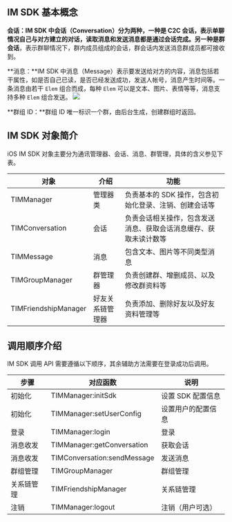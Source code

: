 ## IM SDK 基本概念

**会话：**IM SDK 中会话（Conversation）分为两种，一种是 **C2C 会话**，表示单聊情况自己与对方建立的对话，读取消息和发送消息都是通过会话完成。另一种是**群会话**，表示群聊情况下，群内成员组成的会话，群会话内发送消息群成员都可接收到。

**消息：**IM SDK 中消息（Message）表示要发送给对方的内容，消息包括若干属性，如是否自己已读，是否已经发送成功，发送人帐号，消息产生时间等。一条消息由若干 `Elem` 组合而成，每种 `Elem` 可以是文本、图片、表情等等，消息支持多种 `Elem` 组合发送。
![](https://main.qcloudimg.com/raw/8a8b51d9b03fb430d37d8124aa71f6c8.png)

**群组 ID：**群组 ID 唯一标识一个群，由后台生成，创建群组时返回。

## IM SDK 对象简介

iOS IM SDK 对象主要分为通讯管理器、会话、消息、群管理，具体的含义参见下表。

| 对象 | 介绍 | 功能 |
| --- | --- | --- |
| TIMManager | 管理器类 | 负责基本的 SDK 操作，包含初始化登录、注销、创建会话等 |
| TIMConversation | 会话 | 负责会话相关操作，包含发送消息、获取会话消息缓存、获取未读计数等 |
| TIMMessage | 消息 | 包含文本、图片等不同类型消息 |
| TIMGroupManager | 群管理器 | 负责创建群、增删成员、以及修改群资料等 |
| TIMFriendshipManager | 好友关系链管理器 | 负责添加、删除好友以及好友资料管理等 |


## 调用顺序介绍

IM SDK 调用 API 需要遵循以下顺序，其余辅助方法需要在登录成功后调用。

| 步骤 | 对应函数 | 说明 |
| --- | --- |  --- |
| 初始化 | TIMManager:initSdk | 设置 SDK 配置信息 |
| 初始化 | TIMManager:setUserConfig | 设置用户的配置信息 |
| 登录 | TIMManager:login | 登录 |
| 消息收发 | TIMManager:getConversation | 获取会话 |
| 消息收发 | TIMConversation:sendMessage | 发送消息 |
| 群组管理 | TIMGroupManager | 群组管理 |
| 关系链管理 | TIMFriendshipManager | 关系链管理 |
| 注销 | TIMManager:logout | 注销（用户可选） |

